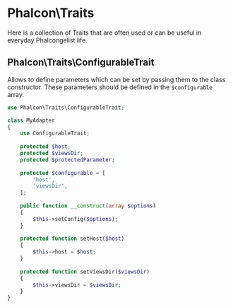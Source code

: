 # Phalcon\Traits

Here is a collection of Traits that are often used or can be useful in everyday Phalcongelist life.

## Phalcon\Traits\ConfigurableTrait

Allows to define parameters which can be set by passing them to the class constructor.
These parameters should be defined in the `$configurable` array. 

```php
use Phalcon\Traits\ConfigurableTrait;

class MyAdapter
{
    use ConfigurableTrait;
    
    protected $host;
    protected $viewsDir;
    protected $protectedParameter;
    
    protected $configurable = [
        'host',
        'viewsDir',
    ];
    
    public function __construct(array $options)
    {
        $this->setConfig($options);
    }
    
    protected function setHost($host)
    {
        $this->host = $host;
    }
    
    protected function setViewsDir($viewsDir)
    {
        $this->viewsDir = $viewsDir;
    }
}
```
